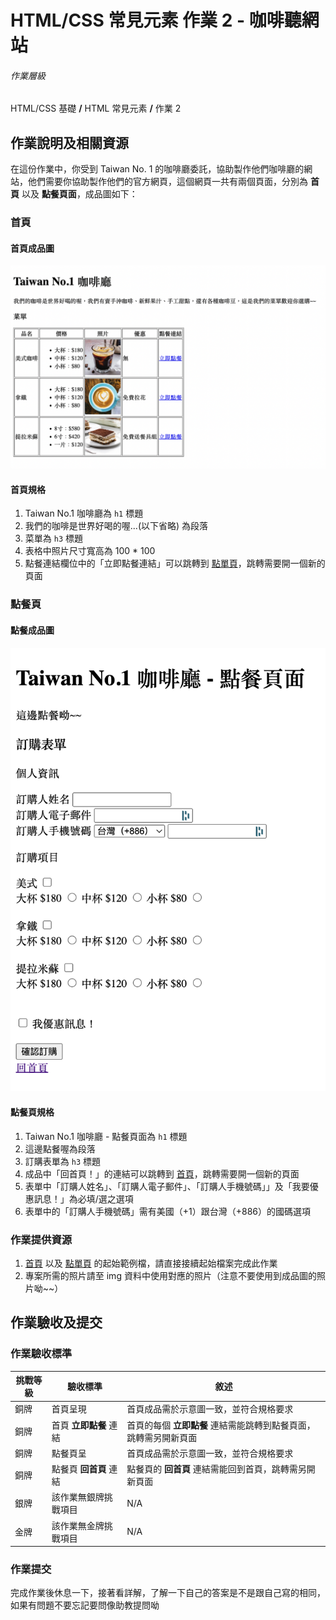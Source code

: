 # HTML/CSS 常見元素 作業 2 - 咖啡聽網站

###### 作業層級

HTML/CSS 基礎 **/** HTML 常見元素 **/** 作業 2

## 作業說明及相關資源

在這份作業中，你受到 Taiwan No. 1 的咖啡廳委託，協助製作他們咖啡廳的網站，他們需要你協助製作他們的官方網頁，這個網頁一共有兩個頁面，分別為 **首頁** 以及 **點餐頁面**，成品圖如下：

### 首頁

#### 首頁成品圖

![首頁](./img/%E9%A6%96%E9%A0%81%EF%BC%88%E6%88%90%E5%93%81%E5%9C%96%EF%BC%89.png)

#### 首頁規格

1. Taiwan No.1 咖啡廳為 `h1` 標題
2. 我們的咖啡是世界好喝的喔...(以下省略) 為段落
3. 菜單為 `h3` 標題
4. 表格中照片尺寸寬高為 100 \* 100
5. 點餐連結欄位中的「立即點餐連結」可以跳轉到 [點單頁](order.html)，跳轉需要開一個新的頁面

### 點餐頁

#### 點餐成品圖

![點單頁](./img/點餐頁（點餐頁）.png)

#### 點餐頁規格

1. Taiwan No.1 咖啡廳 - 點餐頁面為 `h1` 標題
2. 這邊點餐喔為段落
3. 訂購表單為 `h3` 標題
4. 成品中「回首頁！」的連結可以跳轉到 [首頁](index.html)，跳轉需要開一個新的頁面
5. 表單中「訂購人姓名」、「訂購人電子郵件」、「訂購人手機號碼」」及「我要優惠訊息！」為必填/選之選項
6. 表單中的「訂購人手機號碼」需有美國（+1）跟台灣（+886）的國碼選項

### 作業提供資源

1. [首頁](./index.html) 以及 [點單頁](order.html) 的起始範例檔，請直接接續起始檔案完成此作業
2. 專案所需的照片請至 img 資料中使用對應的照片（注意不要使用到成品圖的照片呦~~）

## 作業驗收及提交

### 作業驗收標準

| 挑戰等級 | 驗收標準               | 敘述                                                             |
| -------- | ---------------------- | ---------------------------------------------------------------- |
| 銅牌     | 首頁呈現               | 首頁成品需於示意圖一致，並符合規格要求                           |
| 銅牌     | 首頁 **立即點餐** 連結 | 首頁的每個 **立即點餐** 連結需能跳轉到點餐頁面，跳轉需另開新頁面 |
| 銅牌     | 點餐頁呈               | 首頁成品需於示意圖一致，並符合規格要求                           |
| 銅牌     | 點餐頁 **回首頁** 連結 | 點餐頁的 **回首頁** 連結需能回到首頁，跳轉需另開新頁面           |
| 銀牌     | 該作業無銀牌挑戰項目   | N/A                                                              |
| 金牌     | 該作業無金牌挑戰項目   | N/A                                                              |

### 作業提交

完成作業後休息一下，接著看詳解，了解一下自己的答案是不是跟自己寫的相同，如果有問題不要忘記要問像助教提問呦
